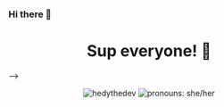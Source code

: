 ### Hi there 👋


<h1 align="center">Sup everyone! 👋</h1>
-->
<p align="center"> <img src="https://komarev.com/ghpvc/?username=hedythedev" alt="hedythedev" /> <img src="https://img.shields.io/badge/Pronouns-She%2FHer-green" alt="pronouns: she/her" /> </p>
<!--
The above contains two badges, one is profile views count, and the other
one is "pronouns" info from shields.io
-->
 
